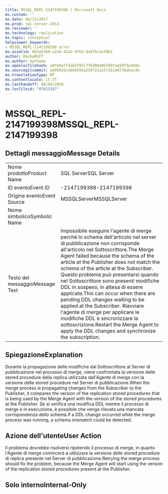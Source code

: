 ```yaml
---
title: MSSQL_REPL-2147199398 | Microsoft Docs
ms.custom: ''
ms.date: 06/13/2017
ms.prod: sql-server-2014
ms.reviewer: ''
ms.technology: replication
ms.topic: conceptual
helpviewer_keywords:
- MSSQL_REPL-2147199398 error
ms.assetid: 0b5a5369-a234-43a2-9763-da978c5ef8b1
author: MashaMSFT
ms.author: mathoma
ms.openlocfilehash: a97e0effdab5f87c7f6d0640bf807ad19f3ed58a
ms.sourcegitcommit: ad4d92dce894592a259721a1571b1d8736abacdb
ms.translationtype: MT
ms.contentlocale: it-IT
ms.lasthandoff: 08/04/2020
ms.locfileid: "87623167"
---
```

# <a name="mssql_repl-2147199398"></a><span data-ttu-id="a2d47-102">MSSQL_REPL-2147199398</span><span class="sxs-lookup"><span data-stu-id="a2d47-102">MSSQL_REPL-2147199398</span></span>
    
## <a name="message-details"></a><span data-ttu-id="a2d47-103">Dettagli messaggio</span><span class="sxs-lookup"><span data-stu-id="a2d47-103">Message Details</span></span>  
  
|||  
|-|-|  
|<span data-ttu-id="a2d47-104">Nome prodotto</span><span class="sxs-lookup"><span data-stu-id="a2d47-104">Product Name</span></span>|<span data-ttu-id="a2d47-105">SQL Server</span><span class="sxs-lookup"><span data-stu-id="a2d47-105">SQL Server</span></span>|  
|<span data-ttu-id="a2d47-106">ID evento</span><span class="sxs-lookup"><span data-stu-id="a2d47-106">Event ID</span></span>|<span data-ttu-id="a2d47-107">-2147199398</span><span class="sxs-lookup"><span data-stu-id="a2d47-107">-2147199398</span></span>|  
|<span data-ttu-id="a2d47-108">Origine evento</span><span class="sxs-lookup"><span data-stu-id="a2d47-108">Event Source</span></span>|<span data-ttu-id="a2d47-109">MSSQLServer</span><span class="sxs-lookup"><span data-stu-id="a2d47-109">MSSQLServer</span></span>|  
|<span data-ttu-id="a2d47-110">Nome simbolico</span><span class="sxs-lookup"><span data-stu-id="a2d47-110">Symbolic Name</span></span>||  
|<span data-ttu-id="a2d47-111">Testo del messaggio</span><span class="sxs-lookup"><span data-stu-id="a2d47-111">Message Text</span></span>|<span data-ttu-id="a2d47-112">Impossibile eseguire l'agente di merge perché lo schema dell'articolo nel server di pubblicazione non corrisponde all'articolo nel Sottoscrittore.</span><span class="sxs-lookup"><span data-stu-id="a2d47-112">The Merge Agent failed because the schema of the article at the Publisher does not match the schema of the article at the Subscriber.</span></span> <span data-ttu-id="a2d47-113">Questo problema può presentarsi quando nel Sottoscrittore sono presenti modifiche DDL in sospeso, in attesa di essere applicate.</span><span class="sxs-lookup"><span data-stu-id="a2d47-113">This can occur when there are pending DDL changes waiting to be applied at the Subscriber.</span></span> <span data-ttu-id="a2d47-114">Riavviare l'agente di merge per applicare le modifiche DDL e sincronizzare la sottoscrizione.</span><span class="sxs-lookup"><span data-stu-id="a2d47-114">Restart the Merge Agent to apply the DDL changes and synchronize the subscription.</span></span>|  
  
## <a name="explanation"></a><span data-ttu-id="a2d47-115">Spiegazione</span><span class="sxs-lookup"><span data-stu-id="a2d47-115">Explanation</span></span>  
 <span data-ttu-id="a2d47-116">Durante la propagazione delle modifiche dal Sottoscrittore al Server di pubblicazione nel processo di merge, viene confrontata la versione delle stored procedure della replica utilizzata dall'Agente di merge con la versione delle stored procedure nel Server di pubblicazione.</span><span class="sxs-lookup"><span data-stu-id="a2d47-116">When the merge process is propagating changes from the Subscriber to the Publisher, it compares the version of the replication stored procedures that is being used by the Merge Agent with the version of the stored procedures at the Publisher.</span></span> <span data-ttu-id="a2d47-117">Se si verifica una modifica DDL mentre il processo di merge è in esecuzione, è possibile che venga rilevata una mancata corrispondenza dello schema.</span><span class="sxs-lookup"><span data-stu-id="a2d47-117">If a DDL change occurred while the merge process was running, a schema mismatch could be detected.</span></span>  
  
## <a name="user-action"></a><span data-ttu-id="a2d47-118">Azione dell'utente</span><span class="sxs-lookup"><span data-stu-id="a2d47-118">User Action</span></span>  
 <span data-ttu-id="a2d47-119">Il problema dovrebbe risolversi ripetendo il processo di merge, in quanto l'Agente di merge comincerà a utilizzare la versione delle stored procedure di replica presente nel Server di pubblicazione.</span><span class="sxs-lookup"><span data-stu-id="a2d47-119">Retrying the merge process should fix the problem, because the Merge Agent will start using the version of the replication stored procedures present at the Publisher.</span></span>  
  
## <a name="internal-only"></a><span data-ttu-id="a2d47-120">Solo interno</span><span class="sxs-lookup"><span data-stu-id="a2d47-120">Internal-Only</span></span>  
  

